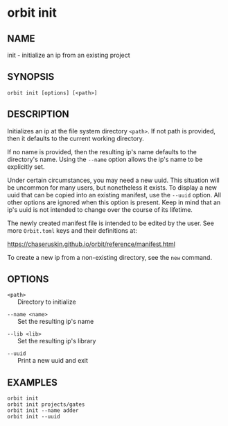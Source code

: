 # __orbit init__

## __NAME__

init - initialize an ip from an existing project

## __SYNOPSIS__

```
orbit init [options] [<path>]
```

## __DESCRIPTION__

Initializes an ip at the file system directory `<path>`. If not path is
provided, then it defaults to the current working directory. 

If no name is provided, then the resulting ip's name defaults to the 
directory's name. Using the `--name` option allows the ip's name to be 
explicitly set.

Under certain circumstances, you may need a new uuid. This situation will be
uncommon for many users, but nonetheless it exists. To display a new uuid that
can be copied into an existing manifest, use the `--uuid` option. All other
options are ignored when this option is present. Keep in mind that an ip's uuid
is not intended to change over the course of its lifetime.

The newly created manifest file is intended to be edited by the user. See more
`Orbit.toml` keys and their definitions at:

   https://chaseruskin.github.io/orbit/reference/manifest.html

To create a new ip from a non-existing directory, see the `new` command.

## __OPTIONS__

`<path>`  
      Directory to initialize

`--name <name>`  
      Set the resulting ip's name

`--lib <lib>`  
      Set the resulting ip's library

`--uuid`  
      Print a new uuid and exit

## __EXAMPLES__

```
orbit init
orbit init projects/gates
orbit init --name adder
orbit init --uuid
```


